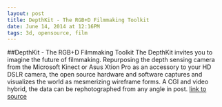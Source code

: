 ```yaml
---
layout: post
title: DepthKit - The RGB+D Filmmaking Toolkit
date: June 14, 2014 at 12:16PM
tags: 3d, opensource, film
---
```

##DepthKit - The RGB+D Filmmaking Toolkit
The DepthKit invites you to imagine the future of filmmaking. 
Repurposing the depth sensing camera from the Microsoft Kinect or Asus Xtion Pro as an accessory to your HD DSLR camera, the open source hardware and software captures and visualizes the world as mesmerizing wireframe forms. A CGI and video hybrid, the data can be rephotographed from any angle in post. 
[link to source](http://ift.tt/18mHszQ) 
